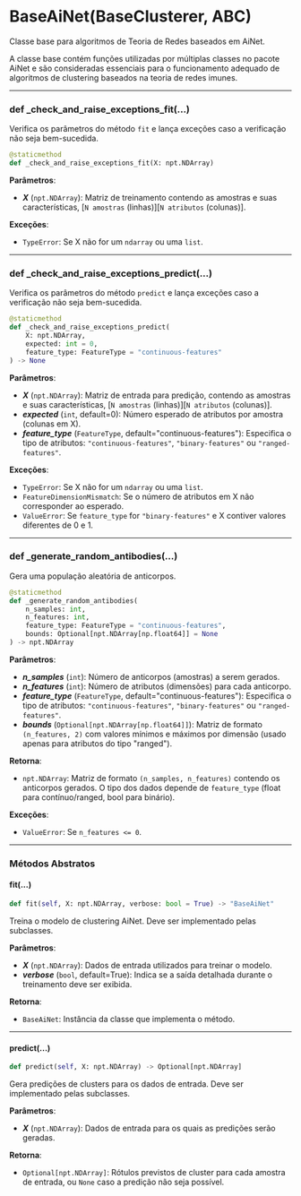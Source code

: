 # BaseAiNet(BaseClusterer, ABC)

Classe base para algoritmos de Teoria de Redes baseados em AiNet.

A classe base contém funções utilizadas por múltiplas classes no pacote AiNet e
são consideradas essenciais para o funcionamento adequado de algoritmos de clustering baseados na teoria de redes imunes.

---

### def _check_and_raise_exceptions_fit(...)

Verifica os parâmetros do método `fit` e lança exceções caso a verificação não seja bem-sucedida.

```python
@staticmethod
def _check_and_raise_exceptions_fit(X: npt.NDArray)
```

**Parâmetros**:

* ***X*** (`npt.NDArray`): Matriz de treinamento contendo as amostras e suas características, \[`N amostras` (linhas)]\[`N atributos` (colunas)].

**Exceções**:

* `TypeError`: Se X não for um `ndarray` ou uma `list`.

---

### def _check_and_raise_exceptions_predict(...)

Verifica os parâmetros do método `predict` e lança exceções caso a verificação não seja bem-sucedida.

```python
@staticmethod
def _check_and_raise_exceptions_predict(
    X: npt.NDArray,
    expected: int = 0,
    feature_type: FeatureType = "continuous-features"
) -> None
```

**Parâmetros**:

* ***X*** (`npt.NDArray`): Matriz de entrada para predição, contendo as amostras e suas características, \[`N amostras` (linhas)]\[`N atributos` (colunas)].
* ***expected*** (`int`, default=0): Número esperado de atributos por amostra (colunas em X).
* ***feature_type*** (`FeatureType`, default="continuous-features"): Especifica o tipo de atributos: `"continuous-features"`, `"binary-features"` ou `"ranged-features"`.

**Exceções**:

* `TypeError`: Se X não for um `ndarray` ou uma `list`.
* `FeatureDimensionMismatch`: Se o número de atributos em X não corresponder ao esperado.
* `ValueError`: Se `feature_type` for `"binary-features"` e X contiver valores diferentes de 0 e 1.

---

### def _generate_random_antibodies(...)

Gera uma população aleatória de anticorpos.

```python
@staticmethod
def _generate_random_antibodies(
    n_samples: int,
    n_features: int,
    feature_type: FeatureType = "continuous-features",
    bounds: Optional[npt.NDArray[np.float64]] = None
) -> npt.NDArray
```

**Parâmetros**:

* ***n_samples*** (`int`): Número de anticorpos (amostras) a serem gerados.
* ***n_features*** (`int`): Número de atributos (dimensões) para cada anticorpo.
* ***feature_type*** (`FeatureType`, default="continuous-features"): Especifica o tipo de atributos: `"continuous-features"`, `"binary-features"` ou `"ranged-features"`.
* ***bounds*** (`Optional[npt.NDArray[np.float64]]`): Matriz de formato `(n_features, 2)` com valores mínimos e máximos por dimensão (usado apenas para atributos do tipo "ranged").

**Retorna**:

* `npt.NDArray`: Matriz de formato `(n_samples, n_features)` contendo os anticorpos gerados.
  O tipo dos dados depende de `feature_type` (float para contínuo/ranged, bool para binário).

**Exceções**:

* `ValueError`: Se `n_features <= 0`.

---

### Métodos Abstratos

#### fit(...)

```python
def fit(self, X: npt.NDArray, verbose: bool = True) -> "BaseAiNet"
```

Treina o modelo de clustering AiNet.
Deve ser implementado pelas subclasses.

**Parâmetros**:

* ***X*** (`npt.NDArray`): Dados de entrada utilizados para treinar o modelo.
* ***verbose*** (`bool`, default=True): Indica se a saída detalhada durante o treinamento deve ser exibida.

**Retorna**:

* `BaseAiNet`: Instância da classe que implementa o método.

---

#### predict(...)

```python
def predict(self, X: npt.NDArray) -> Optional[npt.NDArray]
```

Gera predições de clusters para os dados de entrada.
Deve ser implementado pelas subclasses.

**Parâmetros**:

* ***X*** (`npt.NDArray`): Dados de entrada para os quais as predições serão geradas.

**Retorna**:

* `Optional[npt.NDArray]`: Rótulos previstos de cluster para cada amostra de entrada, ou `None` caso a predição não seja possível.
